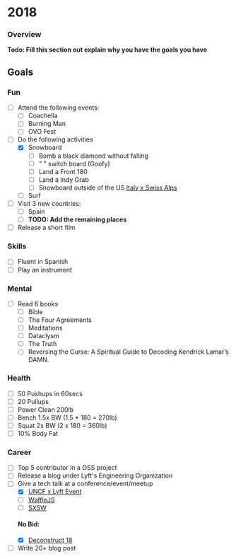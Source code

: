 # 2018
### Overview
**Todo: Fill this section out explain why you have the goals you have**

## Goals

### Fun
- [ ] Attend the following events:
  - [ ] Coachella
  - [ ] Burning Man
  - [ ] OVO Fest
- [ ] Do the following activities
  - [X] Snowboard 
     - [ ] Bomb a black diamond without falling
     - [ ] " " switch board (Goofy)
     - [ ] Land a Front 180
     - [ ] Land a Indy Grab
     - [ ] Snowboard outside of the US [Italy x Swiss Alps](https://www.zermatt.ch/en/Media/Article/Piste-map-Winter-panorama)
  - [ ] Surf
- [ ] Visit 3 new countries:
  - [ ] Spain
  - [ ] **TODO: Add the remaining places**
- [ ] Release a short film

### Skills
- [ ] Fluent in Spanish
- [ ] Play an instrument

### Mental
- [ ] Read 6 books
  - [ ] Bible
  - [ ] The Four Agreements
  - [ ] Meditations
  - [ ] Dataclysm
  - [ ] The Truth
  - [ ] Reversing the Curse: A Spiritual Guide to Decoding Kendrick Lamar’s DAMN.

### Health
- [ ] 50 Pushups in 60secs
- [ ] 20 Pullups
- [ ] Power Clean 200lb
- [ ] Bench 1.5x BW (1.5 * 180 = 270lb)
- [ ] Squat 2x BW (2 x 180 = 360lb)
- [ ] 10% Body Fat

### Career
- [ ] Top 5 contributor in a OSS project
- [ ] Release a blog under Lyft's Engineering Organization
- [ ] Give a tech talk at a conference/event/meetup
   - [X] [UNCF x Lyft Event](https://lyftxuncfbhm.splashthat.com/)
   - [ ] [WaffleJS](https://wafflejs.com/speakers)
   - [ ] [SXSW](https://www.sxsw.com/apply-to-participate/panelpicker/)
   #### No Bid:
   - [X] [Deconstruct 18](https://www.deconstructconf.com/speak)
- [ ] Write 20+ blog post
